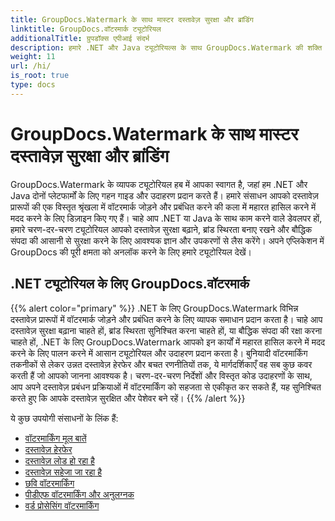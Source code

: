 ```yaml
---
title: GroupDocs.Watermark के साथ मास्टर दस्तावेज़ सुरक्षा और ब्रांडिंग
linktitle: GroupDocs.वॉटरमार्क ट्यूटोरियल
additionalTitle: ग्रुपडॉक्स एपीआई संदर्भ
description: हमारे .NET और Java ट्यूटोरियल्स के साथ GroupDocs.Watermark की शक्ति को अनलॉक करें। दस्तावेज़ सुरक्षा और ब्रांडिंग के लिए वॉटरमार्किंग तकनीकों में महारत हासिल करें।
weight: 11
url: /hi/
is_root: true
type: docs
---
```

# GroupDocs.Watermark के साथ मास्टर दस्तावेज़ सुरक्षा और ब्रांडिंग


GroupDocs.Watermark के व्यापक ट्यूटोरियल हब में आपका स्वागत है, जहां हम .NET और Java दोनों प्लेटफार्मों के लिए गहन गाइड और उदाहरण प्रदान करते हैं। हमारे संसाधन आपको दस्तावेज़ प्रारूपों की एक विस्तृत श्रृंखला में वॉटरमार्क जोड़ने और प्रबंधित करने की कला में महारत हासिल करने में मदद करने के लिए डिज़ाइन किए गए हैं। चाहे आप .NET या Java के साथ काम करने वाले डेवलपर हों, हमारे चरण-दर-चरण ट्यूटोरियल आपको दस्तावेज़ सुरक्षा बढ़ाने, ब्रांड स्थिरता बनाए रखने और बौद्धिक संपदा की आसानी से सुरक्षा करने के लिए आवश्यक ज्ञान और उपकरणों से लैस करेंगे। अपने एप्लिकेशन में GroupDocs की पूरी क्षमता को अनलॉक करने के लिए हमारे ट्यूटोरियल देखें।


## .NET ट्यूटोरियल के लिए GroupDocs.वॉटरमार्क
{{% alert color="primary" %}}
.NET के लिए GroupDocs.Watermark विभिन्न दस्तावेज़ प्रारूपों में वॉटरमार्क जोड़ने और प्रबंधित करने के लिए व्यापक समाधान प्रदान करता है। चाहे आप दस्तावेज़ सुरक्षा बढ़ाना चाहते हों, ब्रांड स्थिरता सुनिश्चित करना चाहते हों, या बौद्धिक संपदा की रक्षा करना चाहते हों, .NET के लिए GroupDocs.Watermark आपको इन कार्यों में महारत हासिल करने में मदद करने के लिए पालन करने में आसान ट्यूटोरियल और उदाहरण प्रदान करता है। बुनियादी वॉटरमार्किंग तकनीकों से लेकर उन्नत दस्तावेज़ हेरफेर और बचत रणनीतियों तक, ये मार्गदर्शिकाएँ वह सब कुछ कवर करती हैं जो आपको जानना आवश्यक है। चरण-दर-चरण निर्देशों और विस्तृत कोड उदाहरणों के साथ, आप अपने दस्तावेज़ प्रबंधन प्रक्रियाओं में वॉटरमार्किंग को सहजता से एकीकृत कर सकते हैं, यह सुनिश्चित करते हुए कि आपके दस्तावेज़ सुरक्षित और पेशेवर बने रहें।
{{% /alert %}}

ये कुछ उपयोगी संसाधनों के लिंक हैं:
 
- [वॉटरमार्किंग मूल बातें](./net/watermarking-basics/)
- [दस्तावेज़ हेरफेर](./net/document-manipulation/)
- [दस्तावेज़ लोड हो रहा है](./net/document-loadings/)
- [दस्तावेज़ सहेजा जा रहा है](./net/document-savings/)
- [छवि वॉटरमार्किंग](./net/image-watermarkings/)
- [पीडीएफ वॉटरमार्किंग और अनुलग्नक](./net/pdf-watermarking-attachments/)
- [वर्ड प्रोसेसिंग वॉटरमार्किंग](./net/word-processing-watermarkings/)
